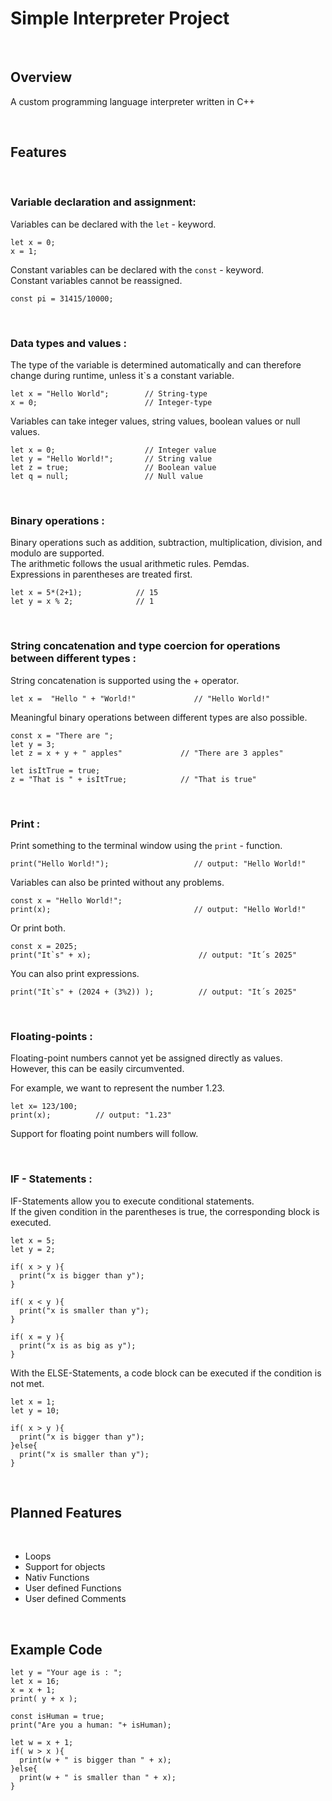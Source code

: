 # Simple Interpreter Project

<br>

## Overview
A custom programming language interpreter written in C++

<br>


## Features
<br>


### **Variable declaration and assignment:**

Variables can be declared with the `let` - keyword.

```
let x = 0;
x = 1;
```

Constant variables can be declared with the `const` - keyword.<br>
Constant variables cannot be reassigned.


```
const pi = 31415/10000;
```

<br>


### **Data types and values :**

The type of the variable is determined automatically and can therefore change during runtime, unless it`s a constant variable.

```
let x = "Hello World";        // String-type
x = 0;                        // Integer-type
```

Variables can take integer values, string values, boolean values ​​or null values.

```
let x = 0;                    // Integer value
let y = "Hello World!";       // String value
let z = true;                 // Boolean value
let q = null;                 // Null value
```

<br>


### **Binary operations :**

Binary operations such as addition, subtraction, multiplication, division, and modulo are supported.<br>
The arithmetic follows the usual arithmetic rules. Pemdas. <br>
Expressions in parentheses are treated first.

```
let x = 5*(2+1);            // 15
let y = x % 2;              // 1
```

<br>




### **String concatenation and type coercion for operations between different types :**
String concatenation is supported using the + operator.

```
let x =  "Hello " + "World!"             // "Hello World!"
```
Meaningful binary operations between different types are also possible.
```
const x = "There are ";
let y = 3;
let z = x + y + " apples"             // "There are 3 apples"

let isItTrue = true;
z = "That is " + isItTrue;            // "That is true"
```
<br>


### **Print :**
Print something to the terminal window using the `print` - function.

```
print("Hello World!");                   // output: "Hello World!"
```

Variables can also be printed without any problems.

```
const x = "Hello World!";
print(x);                                // output: "Hello World!"
```
Or print both.
```
const x = 2025;
print("It`s" + x);                        // output: "It´s 2025"
```
You can also print expressions.
```
print("It`s" + (2024 + (3%2)) );          // output: "It´s 2025"
```


<br>


### **Floating-points :**

Floating-point numbers cannot yet be assigned directly as values.<br>
However, this can be easily circumvented.
<br>


For example, we want to represent the number 1.23.
```
let x= 123/100;
print(x);          // output: "1.23"
```
Support for floating point numbers will follow.


<br>


### **IF - Statements :**

IF-Statements allow you to execute conditional statements. <br>
If the given condition in the parentheses is true, the corresponding block is executed.
```
let x = 5;
let y = 2;

if( x > y ){
  print("x is bigger than y");
}

if( x < y ){
  print("x is smaller than y");
}

if( x = y ){
  print("x is as big as y");
}
```

With the ELSE-Statements, a code block can be executed if the condition is not met.

```
let x = 1;
let y = 10;

if( x > y ){
  print("x is bigger than y");
}else{
  print("x is smaller than y");
}
```


<br>


## Planned Features
<br>

- Loops
- Support for objects
- Nativ Functions
- User defined Functions
- User defined Comments

<br>

## Example Code

```
let y = "Your age is : ";
let x = 16;
x = x + 1;
print( y + x );

const isHuman = true;
print("Are you a human: "+ isHuman);

let w = x + 1;
if( w > x ){
  print(w + " is bigger than " + x);
}else{
  print(w + " is smaller than " + x);
}
```
